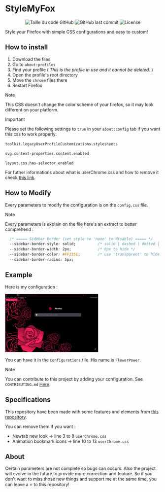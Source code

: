 # StyleMyFox
<div align=center>
  <img alt="Taille du code GitHub" src="https://img.shields.io/github/languages/code-size/Wanous/StyleMyFox?label=taille%20du%20code">
  <img alt="GitHub last commit" src="https://img.shields.io/github/last-commit/Wanous/StyleMyFox?logo=github&style=plastic">
  <img alt="License" src="https://img.shields.io/github/license/Wanous/StyleMyFox?style=plastic">
</div>

Style your Firefox with simple CSS configurations and easy to custom!

## How to install 
1. Download the files
3. Go to `about:profiles`
2. Find your profile    ( *This is the profile in use and it cannot be deleted.* )
3. Open the profile's root directory
5. Move the `chrome` files there
6. Restart Firefox

> [!NOTE]
> This CSS doesn't change the color scheme of your firefox, so it may look different on your platform.


> [!IMPORTANT]
> Please set the following settings to `true` in your `about:config` tab if you want this css to work properly:
> 
> `toolkit.legacyUserProfileCustomizations.stylesheets`
> 
> `svg.context-properties.content.enabled`
> 
> `layout.css.has-selector.enabled`

For futher informations about what is userChrome.css and how to remove it check [this link](https://support.mozilla.org/en-US/kb/contributors-guide-firefox-advanced-customization).

## How to Modify 
Every parameters to modify the configuration is on the `config.css` file.
> [!NOTE]
> Every parameters is explain on the file here's an extract to better comprehend : 

```css
  /* ===== Sidebar border (set style to 'none' to disable) ===== */
  --sidebar-border-style: solid;          /* solid | dashed | dotted | none */
  --sidebar-border-width: 2px;            /* 0px to hide */
  --sidebar-border-color: #FF235E;        /* use 'transparent' to hide */
  --sidebar-border-radius: 5px;
```
## Example
Here is my configuration :

<div><img alt="Exemple_1.png"  height="60%" width="60%" src="Images/Exemple_1.png"></div>

You can have it in the `Configurations` file. His name is `FlowerPower`.
> [!NOTE]
> You can contribute to this project by adding your configuration. See `CONTRIBUTING.md` [Here](https://github.com/Wanous/StyleMyFox/blob/main/CONTRIBUTING.md).
> 
## Specifications 

This repository have been made with some features and elements from [this repository](https://github.com/Bali10050/FirefoxCSS/tree/alt).

You can remove them if you want :
   - Newtab new look          → line 3  to 8   `userChrome.css`
   - Animation bookmark icons → line 10 to 13  `userChrome.css`

## About 

Certain parameters are not complete so bugs can occurs. Also the project will evolve in the future to provide more correction and feature. So if you don't want to miss those new things and support me at the same time, you can leave a ⭐ to this repository!
